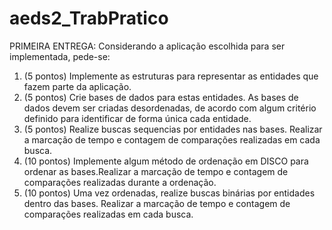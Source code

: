 # aeds2_TrabPratico
PRIMEIRA ENTREGA:
Considerando a aplicação escolhida para ser implementada, pede-se:
1. (5 pontos) Implemente as estruturas para representar as entidades que fazem parte da
aplicação.
2. (5 pontos) Crie bases de dados para estas entidades. As bases de dados devem ser criadas
desordenadas, de acordo com algum critério definido para identificar de forma única cada
entidade.
3. (5 pontos) Realize buscas sequencias por entidades nas bases. Realizar a marcação de tempo
e contagem de comparações realizadas em cada busca.
4. (10 pontos) Implemente algum método de ordenação em DISCO para ordenar as
bases.Realizar a marcação de tempo e contagem de comparações realizadas durante a
ordenação.
5. (10 pontos) Uma vez ordenadas, realize buscas binárias por entidades dentro das bases.
Realizar a marcação de tempo e contagem de comparações realizadas em cada busca.
